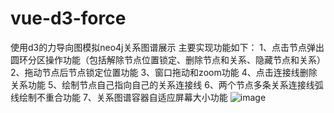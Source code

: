 # vue-d3-force
使用d3的力导向图模拟neo4j关系图谱展示
主要实现功能如下：
1、点击节点弹出圆环分区操作功能（包括解除节点位置锁定、删除节点和关系、隐藏节点和关系）
2、拖动节点后节点锁定位置功能
3、窗口拖动和zoom功能
4、点击连接线删除关系功能
5、绘制节点自己指向自己的关系连接线
6、两个节点多条关系连接线弧线绘制不重合功能
7、关系图谱容器自适应屏幕大小功能
![image](https://github.com/zhaoluo123/vue-d3-force/blob/master/%E5%9B%BE%E7%89%87%E8%AF%B4%E6%98%8E/graph.gif)
